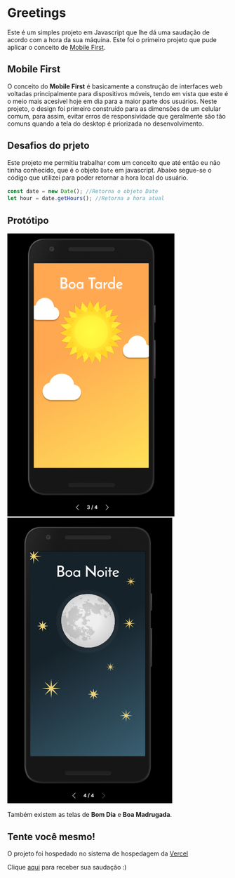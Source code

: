 # Greetings

Este é um simples projeto em Javascript que lhe dá uma saudação de acordo com a hora da sua máquina. Este foi o primeiro projeto que pude aplicar o conceito de [Mobile First](https://blog.apiki.com/mobile-first-o-conceito-e-sua-aplicabilidade/).

## Mobile First

O conceito do **Mobile First** é basicamente a construção de interfaces web voltadas principalmente para dispositivos móveis, tendo em vista que este é o meio mais acesível hoje em dia para a maior parte dos usuários.
Neste projeto, o design foi primeiro construído para as dimensões de um celular comum, para assim, evitar erros de responsividade que geralmente são tão comuns quando a tela do desktop é priorizada no desenvolvimento.

## Desafios do prjeto

Este projeto me permitiu trabalhar com um conceito que até então eu não tinha conhecido, que é o objeto `Date` em javascript. Abaixo segue-se o código que utilizei para poder retornar a hora local do usuário.

```javascript
const date = new Date(); //Retorna o objeto Date
let hour = date.getHours(); //Retorna a hora atual
```

## Protótipo

![Design preview for the Rock, Paper, Scissors coding challenge](./design/afternoon.png)
![Design preview for the Rock, Paper, Scissors coding challenge](./design/nigth.png)

Também existem as telas de **Bom Dia** e **Boa Madrugada**.

## Tente você mesmo!

O projeto foi hospedado no sistema de hospedagem da [Vercel](https://vercel.com/)

Clique [aqui](https://y-lg0i0qzs1-abraao2501.vercel.app) para receber sua saudação :)
